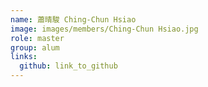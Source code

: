 ```yaml
---
name: 蕭晴駿 Ching-Chun Hsiao 
image: images/members/Ching-Chun Hsiao.jpg 
role: master
group: alum
links:
  github: link_to_github 
---
```

